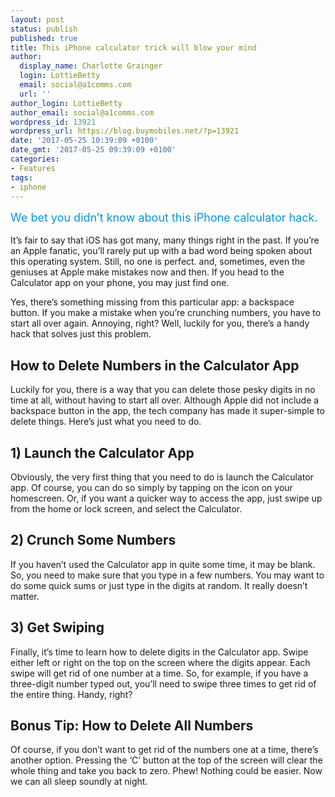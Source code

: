 ```yaml
---
layout: post
status: publish
published: true
title: This iPhone calculator trick will blow your mind
author:
  display_name: Charlotte Grainger
  login: LottieBetty
  email: social@a1comms.com
  url: ''
author_login: LottieBetty
author_email: social@a1comms.com
wordpress_id: 13921
wordpress_url: https://blog.buymobiles.net/?p=13921
date: '2017-05-25 10:39:09 +0100'
date_gmt: '2017-05-25 09:39:09 +0100'
categories:
- Features
tags:
- iphone
---
```

<p><span class="postStandFirst" style="color: #0896d5; line-height: 26px; font-size: 18px;">We bet you didn&rsquo;t know about this iPhone calculator hack.</span></p>
<p>It&rsquo;s fair to say that iOS has got many, many things right in the past. If you&rsquo;re an Apple fanatic, you&rsquo;ll rarely put up with a bad word being spoken about this operating system. Still, no one is perfect. and, sometimes, even the geniuses at Apple make mistakes now and then. If you head to the Calculator app on your phone, you may just find one.</p>
<p>Yes, there&rsquo;s something missing from this particular app: a backspace button. If you make a mistake when you&rsquo;re crunching numbers, you have to start all over again. Annoying, right? Well, luckily for you, there&rsquo;s a handy hack that solves just this problem.</p>
<h2>How to Delete Numbers in the Calculator App</h2>
<p>Luckily for you, there is a way that you can delete those pesky digits in no time at all, without having to start all over. Although Apple did not include a backspace button in the app, the tech company has made it super-simple to delete things. Here&rsquo;s just what you need to do.</p>
<h2>1) Launch the Calculator App</h2>
<p>Obviously, the very first thing that you need to do is launch the Calculator app. Of course, you can do so simply by tapping on the icon on your homescreen. Or, if you want a quicker way to access the app, just swipe up from the home or lock screen, and select the Calculator.</p>
<h2>2) Crunch Some Numbers</h2>
<p>If you haven&rsquo;t used the Calculator app in quite some time, it may be blank. So, you need to make sure that you type in a few numbers. You may want to do some quick sums or just type in the digits at random. It really doesn&rsquo;t matter.</p>
<h2>3) Get Swiping</h2>
<p>Finally, it&rsquo;s time to learn how to delete digits in the Calculator app. Swipe either left or right on the top on the screen where the digits appear. Each swipe will get rid of one number at a time. So, for example, if you have a three-digit number typed out, you&rsquo;ll need to swipe three times to get rid of the entire thing. Handy, right?</p>
<h2>Bonus Tip: How to Delete All Numbers</h2>
<p>Of course, if you don&rsquo;t want to get rid of the numbers one at a time, there&rsquo;s another option. Pressing the &lsquo;C&rsquo; button at the top of the screen will clear the whole thing and take you back to zero. Phew! Nothing could be easier. Now we can all sleep soundly at night.</p>
